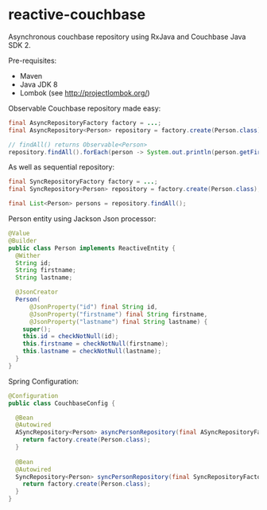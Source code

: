 # reactive-couchbase

Asynchronous couchbase repository using RxJava and Couchbase Java SDK 2.

Pre-requisites:
- Maven
- Java JDK 8
- Lombok (see http://projectlombok.org/)

Observable Couchbase repository made easy:
```java
final AsyncRepositoryFactory factory = ...;
final AsyncRepository<Person> repository = factory.create(Person.class);

// findAll() returns Observable<Person>
repository.findAll().forEach(person -> System.out.println(person.getFirstname()));
```

As well as sequential repository:
```java
final SyncRepositoryFactory factory = ...;
final SyncRepository<Person> repository = factory.create(Person.class);

final List<Person> persons = repository.findAll();
```

Person entity using Jackson Json processor:
```java
@Value
@Builder
public class Person implements ReactiveEntity {
  @Wither
  String id;
  String firstname;
  String lastname;

  @JsonCreator
  Person(
      @JsonProperty("id") final String id,
      @JsonProperty("firstname") final String firstname,
      @JsonProperty("lastname") final String lastname) {
    super();
    this.id = checkNotNull(id);
    this.firstname = checkNotNull(firstname);
    this.lastname = checkNotNull(lastname);
  }
}
```

Spring Configuration:
```java
@Configuration
public class CouchbaseConfig {

  @Bean
  @Autowired
  ASyncRepository<Person> asyncPersonRepository(final ASyncRepositoryFactory factory) {
    return factory.create(Person.class);
  }
  
  @Bean
  @Autowired
  SyncRepository<Person> syncPersonRepository(final SyncRepositoryFactory factory) {
    return factory.create(Person.class);
  }
}
```
